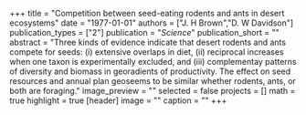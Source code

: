+++
title = "Competition between seed-eating rodents and ants in desert ecosystems"
date = "1977-01-01"
authors = ["J. H Brown","D. W Davidson"]
publication_types = ["2"]
publication = "_Science_"
publication_short = ""
abstract = "Three kinds of evidence indicate that desert rodents and ants compete for seeds: (i) extensive overlaps in diet, (ii) reciprocal increases when one taxon is experimentally excluded, and (iii) complementay patterns of diversity and biomass in georadients of productivity. The effect on seed resources and annual plan geoseems to be similar whether rodents, ants, or both are foraging."
image_preview = ""
selected = false
projects = []
math = true
highlight = true
[header]
image = ""
caption = ""
+++

